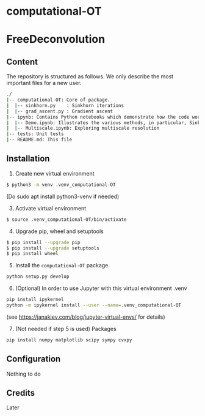 # computational-OT

# FreeDeconvolution

## Content

The repository is structured as follows. We only describe the most important files for a new user.
```bash
./
|-- computational-OT: Core of package. 
|  |-- sinkhorn.py    : Sinkhorn iterations
|  |-- grad_ascent.py : Gradient ascent
|-- ipynb: Contains Python notebooks which demonstrate how the code works
|  |-- Demo.ipynb: Illustrates the various methods, in particular, Sinkhorn, Gradient ascent (fixed or line search), L-BGFS, Newton...
|  |-- Multiscale.ipynb: Exploring multiscale resolution
|-- tests: Unit tests
|-- README.md: This file
```

## Installation

1. Create new virtual environment

```bash
$ python3 -m venv .venv_computational-OT
```

(Do
sudo apt install python3-venv
if needed)

3. Activate virtual environment

```bash
$ source .venv_computational-OT/bin/activate
```

4. Upgrade pip, wheel and setuptools 

```bash
$ pip install --upgrade pip
$ pip install --upgrade setuptools
$ pip install wheel
```

5. Install the `computational-OT` package.

```bash
python setup.py develop
```

6. (Optional) In order to use Jupyter with this virtual environment .venv
```bash
pip install ipykernel
python -m ipykernel install --user --name=.venv_computational-OT
```
(see https://janakiev.com/blog/jupyter-virtual-envs/ for details)

7. (Not needed if step 5 is used) Packages
```bash
pip install numpy matplotlib scipy sympy cvxpy
```

## Configuration
Nothing to do

## Credits
Later